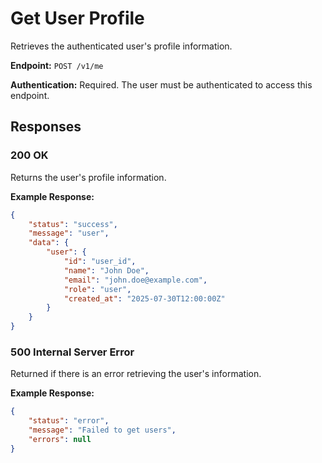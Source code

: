 # Get User Profile

Retrieves the authenticated user's profile information.

**Endpoint:** `POST /v1/me`

**Authentication:** Required. The user must be authenticated to access this endpoint.

## Responses

### 200 OK

Returns the user's profile information.

**Example Response:**

```json
{
    "status": "success",
    "message": "user",
    "data": {
        "user": {
            "id": "user_id",
            "name": "John Doe",
            "email": "john.doe@example.com",
            "role": "user",
            "created_at": "2025-07-30T12:00:00Z"
        }
    }
}
```

### 500 Internal Server Error

Returned if there is an error retrieving the user's information.

**Example Response:**

```json
{
    "status": "error",
    "message": "Failed to get users",
    "errors": null
}
```
